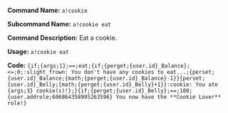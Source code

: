 **Command Name:** `a!cookie`

**Subcommand Name:** `a!cookie eat`

**Command Description:**
Eat a cookie.

**Usage:**
`a!cookie eat`

**Code:**
```{if;{args;1};==;eat;{if;{perget;{user.id}_Balance};<=;0;:slight_frown: You don't have any cookies to eat...;{perset;{user.id}_Balance;{math;{perget;{user.id}_Balance}-1}}{perset;{user.id}_Belly;{math;{perget;{user.id}_Belly}+1}}:cookie: You ate {args;3} cookie(s)!};}{if;{perget;{user.id}_Belly};==;100;{user.addrole;606864358995263596} You now have the **Cookie Lover** role!}```
